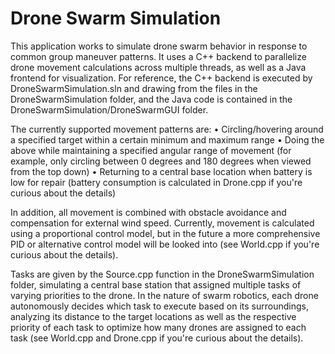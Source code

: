 # Drone Swarm Simulation

This application works to simulate drone swarm behavior in response to common group maneuver patterns. It uses a C++ backend to parallelize drone movement calculations across multiple threads, as well as a Java frontend for visualization. For reference, the C++ backend is executed by DroneSwarmSimulation.sln and drawing from the files in the DroneSwarmSimulation folder, and the Java code is contained in the DroneSwarmSimulation/DroneSwarmGUI folder.

The currently supported movement patterns are:
 •	Circling/hovering around a specified target within a certain minimum and maximum range
 •	Doing the above while maintaining a specified angular range of movement (for example, only circling between 0 degrees and 180 degrees when viewed from the top down)
 •	Returning to a central base location when battery is low for repair (battery consumption is calculated in Drone.cpp if you're curious about the details)

In addition, all movement is combined with obstacle avoidance and compensation for external wind speed. Currently, movement is calculated using a proportional control model, but in the future a more comprehensive PID or alternative control model will be looked into (see World.cpp if you're curious about the details).

Tasks are given by the Source.cpp function in the DroneSwarmSimulation folder, simulating a central base station that assigned multiple tasks of varying priorities to the drone. In the nature of swarm robotics, each drone autonomously decides which task to execute based on its surroundings, analyzing its distance to the target locations as well as the respective priority of each task to optimize how many drones are assigned to each task (see World.cpp and Drone.cpp if you're curious about the details).
